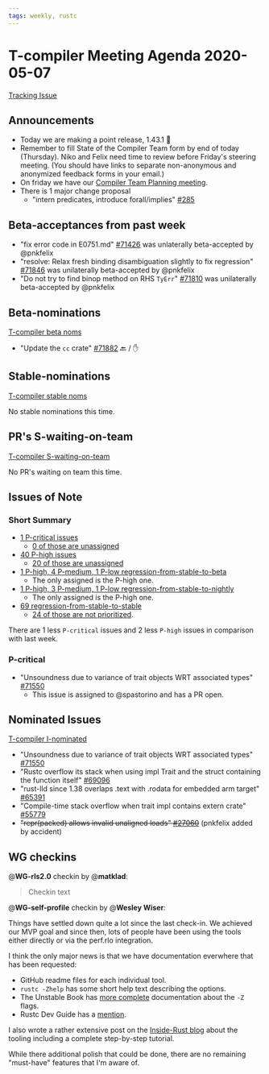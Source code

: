 ```yaml
---
tags: weekly, rustc
---
```


# T-compiler Meeting Agenda 2020-05-07

[Tracking Issue](https://github.com/rust-lang/rust/issues/54818)

## Announcements

- Today we are making a point release, 1.43.1 :tada:
- Remember to fill State of the Compiler Team form by end of today (Thursday). Niko and Felix need time to review before Friday's steering meeting. (You should have links to separate non-anonymous and anonymized feedback forms in your email.)
- On friday we have our [Compiler Team Planning meeting](https://forge.rust-lang.org/compiler/steering-meeting.html).
- There is 1 major change proposal
  - "intern predicates, introduce forall/implies" [#285](https://github.com/rust-lang/compiler-team/issues/285)

## Beta-acceptances from past week

- "fix error code in E0751.md" [#71426](https://github.com/rust-lang/rust/pull/71426) was unlaterally beta-accepted by @pnkfelix
- "resolve: Relax fresh binding disambiguation slightly to fix regression" [#71846](https://github.com/rust-lang/rust/pull/71846) was unilaterally beta-accepted by @pnkfelix 
- "Do not try to find binop method on RHS `TyErr`" [#71810](https://github.com/rust-lang/rust/pull/71810) was unilaterally beta-accepted by @pnkfelix 

## Beta-nominations

[T-compiler beta noms](https://github.com/rust-lang/rust/issues?utf8=%E2%9C%93&q=label%3Abeta-nominated+label%3AT-compiler)

- "Update the `cc` crate" [#71882](https://github.com/rust-lang/rust/pull/71882) :back: / :hand:


## Stable-nominations

[T-compiler stable noms](https://github.com/rust-lang/rust/issues?utf8=%E2%9C%93&q=label%3Astable-nominated+label%3AT-compiler+)

No stable nominations this time.

## PR's S-waiting-on-team

[T-compiler S-waiting-on-team](https://github.com/rust-lang/rust/pulls?utf8=%E2%9C%93&q=is%3Aopen+label%3AS-waiting-on-team+label%3AT-compiler+)

No PR's waiting on team this time.

## Issues of Note

### Short Summary

- [1 P-critical issues](https://github.com/rust-lang/rust/issues?utf8=%E2%9C%93&q=is%3Aopen+is%3Aissue+label%3AT-compiler+label%3AP-critical+)
  - [0 of those are unassigned](https://github.com/rust-lang/rust/issues?utf8=%E2%9C%93&q=is%3Aopen+is%3Aissue+label%3AT-compiler+label%3AP-critical+no%3Aassignee)
- [40 P-high issues](https://github.com/rust-lang/rust/issues?utf8=%E2%9C%93&q=is%3Aopen+is%3Aissue+label%3AT-compiler+label%3AP-high+)
  - [20 of those are unassigned](https://github.com/rust-lang/rust/issues?utf8=%E2%9C%93&q=is%3Aopen+is%3Aissue+label%3AT-compiler+label%3AP-high+no%3Aassignee)
- [1 P-high, 4 P-medium, 1 P-low regression-from-stable-to-beta](https://github.com/rust-lang/rust/labels/regression-from-stable-to-beta)
  - The only assigned is the P-high one.
- [1 P-high, 3 P-medium, 1 P-low regression-from-stable-to-nightly](https://github.com/rust-lang/rust/labels/regression-from-stable-to-nightly)
  - The only assigned is the P-high one.
- [69 regression-from-stable-to-stable](https://github.com/rust-lang/rust/labels/regression-from-stable-to-stable)
  - [24 of those are not prioritized](https://github.com/rust-lang/rust/issues?q=is%3Aopen+label%3Aregression-from-stable-to-stable+-label%3AP-critical+-label%3AP-high+-label%3AP-medium+-label%3AP-low).

There are 1 less `P-critical` issues and 2 less `P-high` issues in comparison with last week.

### P-critical

- "Unsoundness due to variance of trait objects WRT associated types" [#71550](https://github.com/rust-lang/rust/issues/71550)
  - This issue is assigned to @spastorino and has a PR open.

## Nominated Issues

[T-compiler I-nominated](https://github.com/rust-lang/rust/issues?q=is%3Aopen+label%3AI-nominated+label%3AT-compiler)

- "Unsoundness due to variance of trait objects WRT associated types" [#71550](https://github.com/rust-lang/rust/issues/71550)
- "Rustc overflow its stack when using impl Trait and the struct containing the function itself" [#69096](https://github.com/rust-lang/rust/issues/69096)
- "rust-lld since 1.38 overlaps .text with .rodata for embedded arm target" [#65391](https://github.com/rust-lang/rust/issues/65391)
- "Compile-time stack overflow when trait impl contains extern crate" [#55779](https://github.com/rust-lang/rust/issues/55779)
- ~~"repr(packed) allows invalid unaligned loads" [#27060](https://github.com/rust-lang/rust/issues/27060)~~ (pnkfelix added by accident)



## WG checkins

@**WG-rls2.0** checkin by @**matklad**:

> Checkin text

@**WG-self-profile** checkin by @**Wesley Wiser**:

Things have settled down quite a lot since the last check-in.
We achieved our MVP goal and since then, lots of people have been using the tools either directly or via the perf.rlo integration.

I think the only major news is that we have documentation everwhere that has been requested:
  * GitHub readme files for each individual tool.
  * `rustc -Zhelp` has some short help text describing the options.
  * The Unstable Book has [more complete](https://doc.rust-lang.org/unstable-book/compiler-flags/self-profile.html) documentation about the `-Z` flags.
  * Rustc Dev Guide has a [mention](https://rustc-dev-guide.rust-lang.org/profiling.html).
  
I also wrote a rather extensive post on the [Inside-Rust blog](https://blog.rust-lang.org/inside-rust/2020/02/25/intro-rustc-self-profile.html) about the tooling including a complete step-by-step tutorial.

While there additional polish that could be done, there are no remaining "must-have" features that I'm aware of.
